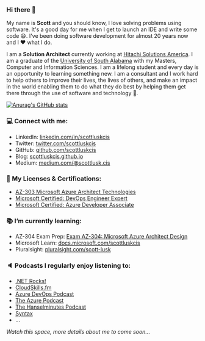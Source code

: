 ### Hi there 👋

<!--
**scottluskcis/scottluskcis** is a ✨ _special_ ✨ repository because its `README.md` (this file) appears on your GitHub profile.

Here are some ideas to get you started:

- 🔭 I’m currently working on ...
- 🌱 I’m currently learning ...
- 👯 I’m looking to collaborate on ...
- 🤔 I’m looking for help with ...
- 💬 Ask me about ...
- 📫 How to reach me: ...
- 😄 Pronouns: ...
- ⚡ Fun fact: ...
-->

My name is **Scott** and you should know, I love solving problems using software. It's a good day for me when I get to launch an IDE and write some code :smile:. I've been doing software development for almost 20 years now and I :heart: what I do.

I am a **Solution Architect** currently working at [Hitachi Solutions America](https://global.hitachi-solutions.com/). I am a graduate of the [University of South Alabama](https://www.southalabama.edu/) with my Masters, Computer and Information Sciences. I am a lifelong student and every day is an opportunity to learning something new. I am a consultant and I work hard to help others to improve their lives, the lives of others, and make an impact in the world enabling them to do what they do best by helping them get there through the use of software and technology :dart:.

[![Anurag's GitHub stats](https://github-readme-stats.vercel.app/api?username=scottluskcis&show_icons=true&theme=dracula&count_private=true)](https://github.com/anuraghazra/github-readme-stats)

### :computer: Connect with me:

* LinkedIn: [linkedin.com/in/scottluskcis](https://www.linkedin.com/in/scottluskcis/)
* Twitter: [twitter.com/scottluskcis](https://twitter.com/scottluskcis)
* GitHub: [github.com/scottluskcis](https://github.com/scottluskcis)
* Blog: [scottluskcis.github.io](https://scottluskcis.github.io/)
* Medium: [medium.com/@scottlusk.cis](https://medium.com/@scottlusk.cis)

### :scroll: My Licenses & Certifications:

* [AZ-303 Microsoft Azure Architect Technologies](https://www.credly.com/badges/8dfdaa71-06b0-40fc-bbdb-e081a7b85c42/linked_in_profile)
* [Microsoft Certified: DevOps Engineer Expert](https://www.credly.com/badges/0bf6e35a-d961-484b-a025-e4b243df893a/linked_in_profile)
* [Microsoft Certified: Azure Developer Associate](https://www.credly.com/badges/754b3f5f-c3fe-4080-9221-a4de2e1401cb/linked_in_profile)

### :books: I’m currently learning:

* AZ-304 Exam Prep: [Exam AZ-304: Microsoft Azure Architect Design](https://docs.microsoft.com/en-us/learn/certifications/exams/az-304)
* Microsoft Learn: [docs.microsoft.com/scottluskcis](https://docs.microsoft.com/en-us/users/scottluskcis/)
* Pluralsight: [pluralsight.com/scott-lusk](https://app.pluralsight.com/profile/scott-lusk-8c)

### :speaker: Podcasts I regularly enjoy listening to:

* [.NET Rocks!](https://www.dotnetrocks.com/)
* [CloudSkills.fm](https://cloudskills.fm/)
* [Azure DevOps Podcast](http://azuredevopspodcast.clear-measure.com/)
* [The Azure Podcast](http://azpodcast.azurewebsites.net/)
* [The Hanselminutes Podcast](https://hanselminutes.com/)
* [Syntax](https://syntax.fm/)
* ...

_Watch this space, more details about me to come soon..._
